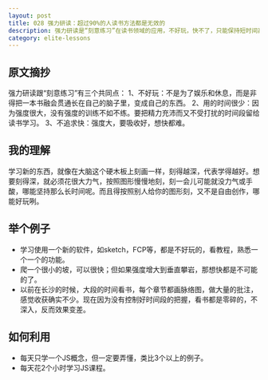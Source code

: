 ```yaml
---
layout: post
title: 028 强力研读：超过90%的人读书方法都是无效的
description: 强力研读是“刻意练习”在读书领域的应用，不好玩，快不了，只能保持短时间高效。
category: elite-lessons
---
```


## 原文摘抄
强力研读跟“刻意练习”有三个共同点：
1、不好玩：不是为了娱乐和休息，而是非得把一本书融会贯通长在自己的脑子里，变成自己的东西。
2、用的时间很少：因为强度很大，没有强度的训练不如不练。要把精力充沛而又不受打扰的时间段留给读书学习。
3、不追求快：强度大，要吸收好，想快都难。

## 我的理解
学习新的东西，就像在大脑这个硬木板上刻画一样，刻得越深，代表学得越好。想要刻得深，就必须花很大力气，按照图形慢慢地刻，刻一会儿可能就没力气或手酸，哪能坚持那么长时间呢。而且得按照别人给你的图形刻，又不是自由创作，哪能好玩咧。

## 举个例子
- 学习使用一个新的软件，如sketch，FCP等，都是不好玩的，看教程，熟悉一个一个的功能。
- 爬一个很小的坡，可以很快；但如果强度增大到垂直攀岩，那想快都是不可能的了。
- 以前在长沙的时候，大段的时间看书，每个章节都画脉络图，做大量的批注，感觉收获确实不少。现在因为没有控制好时间段的把握，看书都是零碎的，不深入，反而效果变差。

## 如何利用
- 每天只学一个JS概念，但一定要弄懂，类比3个以上的例子。
- 每天花2个小时学习JS课程。

